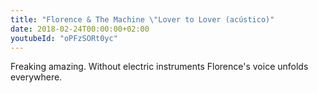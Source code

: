 ```yaml
---
title: "Florence & The Machine \"Lover to Lover (acústico)"
date: 2018-02-24T00:00:00+02:00
youtubeId: "oPFzSORt0yc"
---
```


Freaking amazing. Without electric instruments Florence's voice unfolds everywhere.
